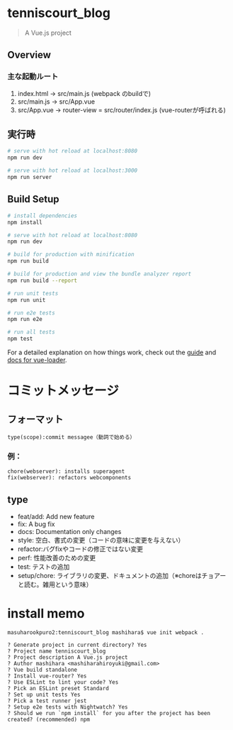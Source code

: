 # tenniscourt_blog

> A Vue.js project

## Overview
### 主な起動ルート
1. index.html -> src/main.js (webpack のbuildで)
2. src/main.js -> src/App.vue
3. src/App.vue -> router-view = src/router/index.js (vue-routerが呼ばれる)

## 実行時
```bash
# serve with hot reload at localhost:8080
npm run dev

# serve with hot reload at localhost:3000
npm run server
```


## Build Setup

``` bash
# install dependencies
npm install

# serve with hot reload at localhost:8080
npm run dev

# build for production with minification
npm run build

# build for production and view the bundle analyzer report
npm run build --report

# run unit tests
npm run unit

# run e2e tests
npm run e2e

# run all tests
npm test
```

For a detailed explanation on how things work, check out the [guide](http://vuejs-templates.github.io/webpack/) and [docs for vue-loader](http://vuejs.github.io/vue-loader).

# コミットメッセージ
## フォーマット
```
type(scope):commit messagee（動詞で始める）
```
### 例：
```
chore(webserver): installs superagent
fix(webserver): refactors webcomponents
```

## type
- feat/add: Add new feature
- fix: A bug fix
- docs: Documentation only changes
- style: 空白、書式の変更（コードの意味に変更を与えない）
- refactor:バグfixやコードの修正ではない変更
- perf: 性能改善のための変更
- test: テストの追加
- setup/chore: ライブラリの変更、ドキュメントの追加（※choreはチョアーと読む。雑用という意味）

# install memo
```
masuharookpuro2:tenniscourt_blog mashihara$ vue init webpack .

? Generate project in current directory? Yes
? Project name tenniscourt_blog
? Project description A Vue.js project
? Author mashihara <mashiharahiroyuki@gmail.com>
? Vue build standalone
? Install vue-router? Yes
? Use ESLint to lint your code? Yes
? Pick an ESLint preset Standard
? Set up unit tests Yes
? Pick a test runner jest
? Setup e2e tests with Nightwatch? Yes
? Should we run `npm install` for you after the project has been created? (recommended) npm
```

